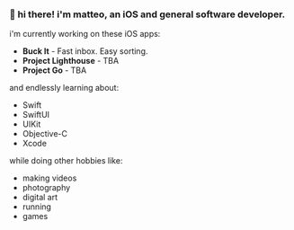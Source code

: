 ### 👋 hi there! i'm matteo, an iOS and general software developer.

i'm currently working on these iOS apps:

- **Buck It** - Fast inbox. Easy sorting.
- **Project Lighthouse** - TBA
- **Project Go** - TBA

and endlessly learning about:

- Swift
- SwiftUI
- UIKit
- Objective-C
- Xcode

while doing other hobbies like:
- making videos
- photography
- digital art
- running
- games
